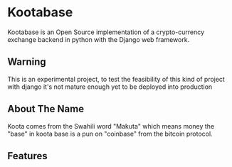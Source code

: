 # Kootabase
Kootabase is an Open Source implementation of a crypto-currency exchange backend in python with the Django web framework.

## Warning
This is an experimental project, to test the feasibility of this kind of project with django it's not mature enough yet to be deployed into production

## About The Name 
Koota comes from the Swahili word "Makuta" which means money the "base" in koota base is a pun on "coinbase" from the bitcoin protocol.

## Features
